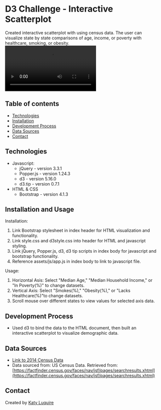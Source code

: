 # D3 Challenge - Interactive Scatterplot 

Created interactive scatterplot with using census data. The user can visualize state by state comparisons of age, income, or poverty with healthcare, smoking, or obesity.
![Scatterplot Demo](scatterplot_demo.mov)

## Table of contents

* [Technologies](#technologies)
* [Installation](#installation)
* [Development Process](#development-process)
* [Data Sources](#data-sources)
* [Contact](#contact)

## Technologies

* Javascript:
  * jQuery - version 3.3.1
  * Popper.js - version 1.24.3
  * d3 - version 5.16.0
  * d3.tip - version 0.7.1
* HTML & CSS
  * Bootstrap - version 4.1.3

## Installation and Usage
Installation: 
1. Link Bootstrap stylesheet in index header for HTML visualization and functionality.
2. Link style.css and d3style.css into header for HTML and javascript styling.
3. Link jQuery, Popper.js, d3, d3 tip scripts in index body for javascript and bootstrap functionality.
4. Reference assets/js/app.js in index body to link to javascript file. 

Usage:
1. Horizontal Asis: Select "Median Age," "Median Household Income," or "In Poverty(%)" to change datasets. 
2. Vertical Axis: Select "Smokes(%)," "Obesity(%)," or "Lacks Healthcare(%)"to change  datasets. 
3. Scroll mouse over different states to view values for selected axis data.

## Development Process

* Used d3 to bind the data to the HTML document, then built an interactive scatterplot to visualize demographic data.  

## Data Sources
* [Link to 2014 Census Data](D3_data_journalism/assets/data/data.csv)
* Data sourced from: US Census Data. Retrieved from: [https://factfinder.census.gov/faces/nav/jsf/pages/searchresults.xhtml](https://factfinder.census.gov/faces/nav/jsf/pages/searchresults.xhtml)

## Contact
Created by [Katy Luquire](https://github.com/CatherineLuquire)
